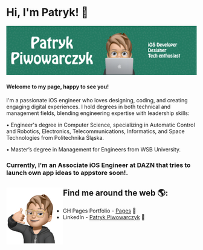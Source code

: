 # Hi, I'm Patryk! 👋
<img src="https://github.com/Sziperd/Portfolio/blob/main/My%20project-2.png?raw=true" alt="banner that says Patryk Piwowarczyk">



#### Welcome to my page, happy to see you!

I'm a passionate iOS engineer who loves designing, coding, and creating engaging digital experiences. I hold degrees in both technical and management fields, blending engineering expertise with leadership skills:

• Engineer's degree in Computer Science, specializing in Automatic Control and Robotics, Electronics, Telecommunications, Informatics, and Space Technologies from Politechnika Śląska.

• Master’s degree in Management for Engineers from WSB University.

### Currently, I'm an Associate iOS Engineer at DAZN that tries to launch own app ideas to appstore soon!.


## Find me around the web 🌎:<a href="https://sziperd.github.io/"><img align="left" width="150" height="150" src="https://github.com/Sziperd/Portfolio/blob/main/UJvjpCkQ_4x.jpg.png?raw=true"></a>
- GH Pages Portfolio - [Pages](https://sziperd.github.io) 📌
- LinkedIn - [Patryk Piwowarczyk](https://www.linkedin.com/in/patryk-piwowarczyk-45b427199/) 💼

